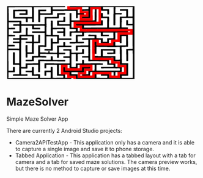 ![alt text](https://github.com/Thukor/MazeSolver/blob/master/maze_image_logo.PNG)
# MazeSolver


Simple Maze Solver App

There are currently 2 Android Studio projects:
* Camera2APITestApp - This application only has a camera and it is able to capture a single image and save it to phone storage.
* Tabbed Application - This application has a tabbed layout with a tab for camera and a tab for saved maze solutions. The camera preview works, but there is no method to capture or save images at this time.
